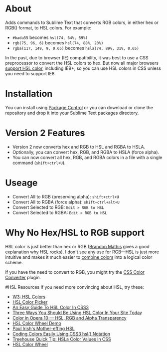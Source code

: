 # About
Adds commands to Sublime Text that converts RGB colors, in either hex or RGB() format, to HSL colors. For example:

* `#bada55` becomes `hsl(74, 64%, 59%)`
* `rgb(75, 96, 6)` becomes `hsl(74, 88%, 20%)`
* `rgba(117, 149, 9, 0.65)` becomes `hsla(74, 89%, 31%, 0.65)`

In the past, due to browser (IE) compatibility, it was best to use a CSS preprocessor to convert the HSL colors to hex. But now all major browsers [support HSL color](http://caniuse.com/#feat=css3-colors), including IE9+, so you can use HSL colors in CSS unless you need to support IE8.

# Installation
You can install using [Package Control](http://wbond.net/sublime_packages/package_control) or you can download or clone the repository and drop it into your Sublime Text packages directory.

# Version 2 Features
* Version 2 now converts hex and RGB to HSL and RGBA to HSLA.
* Optionally, you can convert hex, RGB, and RGBA to HSLA (force alpha). 
* You can now convert all hex, RGB, and RGBA colors in a file with a single command (`shift+ctrl+U`).

# Useage
* Convert All to RGB (preserving alpha): `shift+ctrl+U`
* Convert All to RGBA (force alpha): `shift+ctrl+alt+U`
* Convert Selected to RGB: `Edit > RGB to HSL`
* Convert Selected to RGBA: `Edit > RGB to HSL`

# Why No Hex/HSL to RGB support
HSL color is just better than hex or RGB ([Brandon Mathis](http://brandonmathis.com/blog/2011/03/02/hslpicker.com-released/) gives a good explanation why HSL rocks). I don't see any use for RGB—HSL is just more intuitive and makes it much easier to [combine colors](http://www.colorsontheweb.com/combiningcolors.asp) into a logical color scheme.

If you have the need to convert to RGB, you might try the [CSS Color Converter](https://github.com/TheDutchCoder/ColorConvert) plugin.

#HSL Resources
If you need more convincing about HSL, try these:

* [W3: HSL Colors](http://dev.w3.org/csswg/css-color/#the-hsl-notation)
* [HSL Color Picker](http://hslpicker.com/)
* [An Easy Guide To HSL Color In CSS3](http://demosthenes.info/blog/61/An-Easy-Guide-To-HSL-Color-In-CSS3)
* [Three Ways You Should Be Using HSL Color In Your Site Today](http://demosthenes.info/blog/576/Three-Ways-You-Should-Be-Using-HSL-Color-In-Your-Site-Today)
* [Color in Opera 10 — HSL, RGB and Alpha Transparency](http://dev.opera.com/articles/view/color-in-opera-10-hsl-rgb-and-alpha-transparency/)
* [HSL Color Wheel Demo](http://itpastorn.github.io/webbteknik/future-stuff/svg/color-wheel.html)
* [Paul Irish's Mother-effing HSL](http://mothereffinghsl.com/)
* [Coding Colors Easily Using CSS3 hsl() Notation](http://www.useragentman.com/blog/2010/08/28/coding-colors-easily-using-css3-hsl-notation/)
* [Treehouse Quick Tip: HSLa Color Values in CSS](http://www.youtube.com/watch?v=IdSsSaTU4lk)
* [HSL Color Wheel](http://hsl.clrpick.me/)